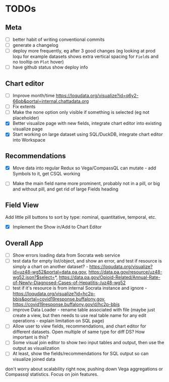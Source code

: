 # TODOs

## Meta

- [ ] better habit of writing conventional commits
- [ ] generate a changelog
- [ ] deploy more frequently, eg after 3 good changes (eg looking at prod loqu for example datasets shows extra vertical spacing for `Field`s and no tooltip on `Plot` hover)
- [ ] have github status show deploy info

## Chart editor

- [ ] Improve month/time https://loqudata.org/visualize?id=q6y2-66pb&portal=internal.chattadata.org
- [ ] Fix extents
- [ ] Make the none option only visible if something is selected (eg not placeholder)
- [x] Better visualize page with new fields, integrate chart editor into existing visualize page
- [x] Start working on large dataset using SQL/DuckDB, integrate chart editor into Workspace

## Recommendations

- [x] Move data into regular Redux so Vega/CompassQL can mutate - add Symbols to it, get CSQL working
- [ ] Make the main field name more prominent, probably not in a pill, or big and without pill, and get rid of large Fields heading


## Field View

Add little pill buttons to sort by type: nominal, quantitative, temporal, etc.

- [x] Implement the Show in/Add to Chart Editor


## Overall App

- [ ] Show errors loading data from Socrata web service
- [ ] test data for empty list/object, and show an error, and test if resource is simply a chart on another dataset? - https://loqudata.org/visualize?id=uz48-wg52&portal=data.pa.gov, https://data.pa.gov/resource/uz48-wg52.json?$select=*, https://data.pa.gov/Opioid-Related/Annual-Rate-of-Newly-Diagnosed-Cases-of-Hepatitis-/uz48-wg52
- [ ] test if it's resource is from internal Socrata instance and ignore - https://loqudata.org/visualize?id=hc2p-bbis&portal=covid19response.buffalony.gov, https://covid19response.buffalony.gov/d/hc2p-bbis
- [ ] improve Data Loader - rename table associated with file (maybe just create a view, but then needs to use real table name for any edit operations - explain limitation on SQL page)
- [ ] Allow user to view fields, recommendations, and chart editor for different datasets. Open multiple of same type for diff DS? How important is this?
- [ ] Some visual join editor to show two input tables and output, then use the output as visualization
- [ ] At least, show the fields/recommendations for SQL output so can visualize joined data

don't worry about scalability right now, pushing down Vega aggregations or Compassql statistics. Focus on join features.